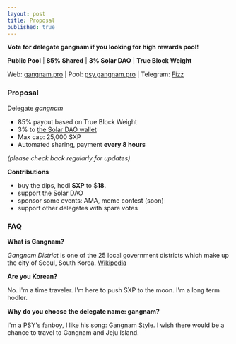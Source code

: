 ```yaml
---
layout: post
title: Proposal
published: true
---
```

**Vote for delegate gangnam if you looking for high rewards pool!**

**Public Pool** | **85% Shared** | **3% Solar DAO** | **True Block Weight**

Web: [gangnam.pro](https://gangnam.pro) | Pool: [psy.gangnam.pro](https://psy.gangnam.pro) | Telegram: [Fizz](https://t.me/gangnamdele)

### Proposal

Delegate   _gangnam_

-   85% payout based on True Block Weight
-   3% to [the Solar DAO wallet](https://explorer.solar.org/wallets/Sdao2USyAz9B6RBgZeFyNDePuQAxfzZZHE)
-   Max cap: 25,000 SXP
-   Automated sharing, payment **every 8 hours**

_(please check back regularly for updates)_

**Contributions**
- buy the dips, hodl **SXP** to $**18**.
- support the Solar DAO
- sponsor some events: AMA, meme contest (soon)
- support other delegates with spare votes

### FAQ

**What is Gangnam?**

*Gangnam District* is one of the 25 local government districts which make up the city of Seoul, South Korea. [Wikipedia](https://en.wikipedia.org/wiki/Gangnam_District)

**Are you Korean?**

No. I'm a time traveler. I'm here to push SXP to the moon. I'm a long term hodler.

**Why do you choose the delegate name: gangnam?**

I'm a PSY's fanboy, I like his song: Gangnam Style. I wish there would be a chance to travel to Gangnam and Jeju Island.
<!-- more -->
